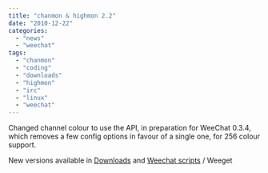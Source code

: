 ```yaml
---
title: "chanmon & highmon 2.2"
date: "2010-12-22"
categories: 
  - "news"
  - "weechat"
tags: 
  - "chanmon"
  - "coding"
  - "downloads"
  - "highmon"
  - "irc"
  - "linux"
  - "weechat"
---
```


Changed channel colour to use the API, in preparation for WeeChat 0.3.4, which removes a few config options in favour of a single one, for 256 colour support.

New versions available in [Downloads](/downloads/) and [Weechat scripts](http://www.weechat.org/scripts/) / Weeget

